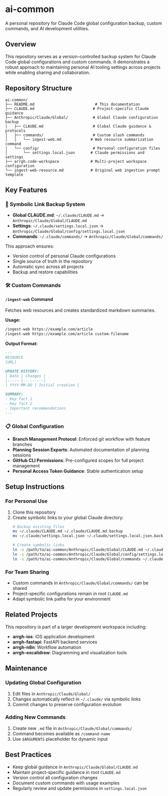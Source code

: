 # ai-common

A personal repository for Claude Code global configuration backup, custom commands, and AI development utilities.

## Overview

This repository serves as a version-controlled backup system for Claude Code global configurations and custom commands. It demonstrates a robust approach to maintaining personal AI tooling settings across projects while enabling sharing and collaboration.

## Repository Structure

```
ai-common/
├── README.md                           # This documentation
├── CLAUDE.md                          # Project-specific Claude guidance
├── Anthropic/Claude/Global/           # Global Claude configuration backup
│   ├── CLAUDE.md                      # Global Claude guidance & protocols
│   ├── commands/                      # Custom slash commands
│   │   └── ingest-web.md             # Web resource summarization command
│   └── config/                        # Personal configuration files
│       └── settings.local.json       # Claude permissions and settings
├── arrgh.code-workspace              # Multi-project workspace configuration
└── ingest-web-resource.md            # Original web ingestion prompt template
```

## Key Features

### 🔄 Symbolic Link Backup System
- **Global CLAUDE.md**: `~/.claude/CLAUDE.md` → `Anthropic/Claude/Global/CLAUDE.md`
- **Settings**: `~/.claude/settings.local.json` → `Anthropic/Claude/Global/config/settings.local.json`
- **Commands**: `~/.claude/commands/` → `Anthropic/Claude/Global/commands/`

This approach ensures:
- Version control of personal Claude configurations
- Single source of truth in the repository
- Automatic sync across all projects
- Backup and restore capabilities

### 🛠️ Custom Commands

#### `/ingest-web` Command
Fetches web resources and creates standardized markdown summaries.

**Usage:**
```bash
/ingest-web https://example.com/article
/ingest-web https://example.com/article custom-filename
```

**Output Format:**
```markdown
---
RESOURCE
[URL]

UPDATE HISTORY:
| Date | Changes |
|------|---------|
| YYYY-MM-DD | Initial creation |

SUMMARY:
- Key fact 1
- Key fact 2
- Important recommendations
---
```

### 📋 Global Configuration
- **Branch Management Protocol**: Enforced git workflow with feature branches
- **Planning Session Exports**: Automated documentation of planning sessions
- **GitHub CLI Permissions**: Pre-configured scopes for full project management
- **Personal Access Token Guidance**: Stable authentication setup

## Setup Instructions

### For Personal Use
1. Clone this repository
2. Create symbolic links to your global Claude directory:
   ```bash
   # Backup existing files
   mv ~/.claude/CLAUDE.md ~/.claude/CLAUDE.md.backup
   mv ~/.claude/settings.local.json ~/.claude/settings.local.json.backup
   
   # Create symbolic links
   ln -s /path/to/ai-common/Anthropic/Claude/Global/CLAUDE.md ~/.claude/CLAUDE.md
   ln -s /path/to/ai-common/Anthropic/Claude/Global/config/settings.local.json ~/.claude/settings.local.json
   ln -s /path/to/ai-common/Anthropic/Claude/Global/commands ~/.claude/commands
   ```

### For Team Sharing
- Custom commands in `Anthropic/Claude/Global/commands/` can be shared
- Project-specific configurations remain in root `CLAUDE.md`
- Adapt symbolic link paths for your environment

## Related Projects

This repository is part of a larger development workspace including:
- **arrgh-ios**: iOS application development
- **arrgh-fastapi**: FastAPI backend services  
- **arrgh-n8n**: Workflow automation
- **arrgh-excalidraw**: Diagramming and visualization tools

## Maintenance

### Updating Global Configuration
1. Edit files in `Anthropic/Claude/Global/`
2. Changes automatically reflect in `~/.claude/` via symbolic links
3. Commit changes to preserve configuration evolution

### Adding New Commands
1. Create new `.md` file in `Anthropic/Claude/Global/commands/`
2. Command becomes available as `/command-name`
3. Use `$ARGUMENTS` placeholder for dynamic input

## Best Practices

- Keep global guidance in `Anthropic/Claude/Global/CLAUDE.md`
- Maintain project-specific guidance in root `CLAUDE.md`
- Version control all configuration changes
- Document custom commands with usage examples
- Regularly review and update permissions in `settings.local.json`

